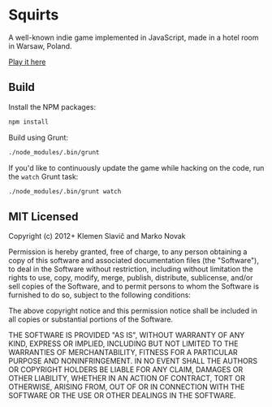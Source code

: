 # Squirts

A well-known indie game implemented in JavaScript, made in a hotel room in Warsaw, Poland.

[Play it here](http://is.gd/squirts)

## Build

Install the NPM packages:

```bash
npm install
```

Build using Grunt:

```bash
./node_modules/.bin/grunt
```

If you'd like to continuously update the game while hacking on the code, run the `watch` Grunt task:

```bash
./node_modules/.bin/grunt watch
```

## MIT Licensed

Copyright (c) 2012+ Klemen Slavič and Marko Novak

Permission is hereby granted, free of charge, to any person obtaining a copy of this software and associated documentation files (the "Software"), to deal in the Software without restriction, including without limitation the rights to use, copy, modify, merge, publish, distribute, sublicense, and/or sell copies of the Software, and to permit persons to whom the Software is furnished to do so, subject to the following conditions:

The above copyright notice and this permission notice shall be included in all copies or substantial portions of the Software.

THE SOFTWARE IS PROVIDED "AS IS", WITHOUT WARRANTY OF ANY KIND, EXPRESS OR IMPLIED, INCLUDING BUT NOT LIMITED TO THE WARRANTIES OF MERCHANTABILITY, FITNESS FOR A PARTICULAR PURPOSE AND NONINFRINGEMENT. IN NO EVENT SHALL THE AUTHORS OR COPYRIGHT HOLDERS BE LIABLE FOR ANY CLAIM, DAMAGES OR OTHER LIABILITY, WHETHER IN AN ACTION OF CONTRACT, TORT OR OTHERWISE, ARISING FROM, OUT OF OR IN CONNECTION WITH THE SOFTWARE OR THE USE OR OTHER DEALINGS IN THE SOFTWARE.